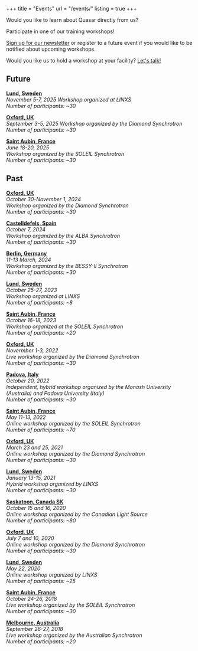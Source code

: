 +++
title = "Events"
url = "/events/"
listing = true
+++

Would you like to learn about Quasar directly from us? 

Participate in one of our training workshops!

[Sign up for our newsletter](/contact/#newsletter) or register to a future event if you would like to be notified about upcoming workshops.

Would you like us to hold a workshop at your facility? [Let's talk!](/contact/#formspree) 

## Future

__[Lund, Sweden]()__  
_November 5-7, 2025
Workshop organized at LINXS  
Number of participants: ~30_

__[Oxford, UK]()__  
_September 3-5, 2025
Workshop organized by the Diamond Synchrotron  
Number of participants: ~30_

__[Saint Aubin, France](https://www.synchrotron-soleil.fr/en/events/stat-ir8-2025)__  
_June 18-20, 2025  
Workshop organized by the SOLEIL Synchrotron  
Number of participants: ~30_

## Past

__[Oxford, UK](https://www.diamond.ac.uk/Home/Events/2024/InfraRED-QUASAR-Workshop-2024.html)__  
_October 30-November 1, 2024  
Workshop organized by the Diamond Synchrotron  
Number of participants: ~30_

__[Castelldefels, Spain](https://wirms2024.com/data-analysis-workshop/)__  
_October 7, 2024  
Workshop organized by the ALBA Synchrotron  
Number of participants: ~30_

__[Berlin, Germany](https://www.helmholtz-berlin.de/forschung/quellen/bessy/index_en.html)__  
_11-13 March, 2024  
Workshop organized by the BESSY-II Synchrotron  
Number of participants: ~30_

__[Lund, Sweden](https://x.com/LINXS_Sweden/status/1717853313285136391)__  
_October 25-27, 2023  
Workshop organized at LINXS  
Number of participants: ~8_

__[Saint Aubin, France](https://indico.synchrotron-soleil.fr/event/61/)__  
_October 16-18, 2023  
Workshop organized at the SOLEIL Synchrotron  
Number of participants: ~20_

__[Oxford, UK](https://www.diamond.ac.uk/Home/Events/2022/Infrared-microspectroscopy-analysis-training---QUASAR-software0.html)__  
_Novermber 1-3, 2022  
Live workshop organized by the Diamond Synchrotron  
Number of participants: ~30_

__[Padova, Italy](https://www.dpss.unipd.it/nirs-practical-applications)__  
_October 20, 2022  
Independent, hybrid workshop organized by the Monash University (Australia) and Padova University (Italy)  
Number of participants: ~30_

__[Saint Aubin, France](https://www.synchrotron-soleil.fr/en/events/stat-ir-6)__  
_May 11-13, 2022  
Online workshop organized by the SOLEIL Synchrotron  
Number of participants: ~70_

__[Oxford, UK](https://www.diamond.ac.uk/Home/Events/2021/Advanced-Infrared-microspectroscopy-analysis-training---QUASAR-software.html)__  
_March 23 and 25, 2021  
Online workshop organized by the Diamond Synchrotron  
Number of participants: ~30_

__[Lund, Sweden](https://indico.linxs.lu.se/event/165/)__  
_January 13-15, 2021  
Hybrid workshop organized by LINXS  
Number of participants: ~30_

__[Saskatoon, Canada SK](https://midir.lightsource.ca/quasar-workshop-2020/)__  
_October 15 and 16, 2020  
Online workshop organized by the Canadian Light Source  
Number of participants: ~80_

__[Oxford, UK](https://twitter.com/DiamondLightSou/status/1281636643137560576)__  
_July 7 and 10, 2020  
Online workshop organized by the Diamond Synchrotron  
Number of participants: ~30_

__[Lund, Sweden](https://www.linxs.se/events/2020/5/22/linxs-event-online-lecture-user-friendly-analysis-of-spectroscopy-data-with-quasar-multivariate-statistics-and-machine-learning)__  
_May 22, 2020  
Online workshop organized by LINXS  
Number of participants: ~25_

__[Saint Aubin, France](https://www.synchrotron-soleil.fr/en/events/school-statir-2018)__  
_October 24-26, 2018  
Live workshop organized by the SOLEIL Synchrotron  
Number of participants: ~30_

__[Melbourne, Australia](https://events01.synchrotron.org.au/event/91/)__  
_September 26-27, 2018  
Live workshop organized by the Australian Synchrotron  
Number of participants: ~20_

